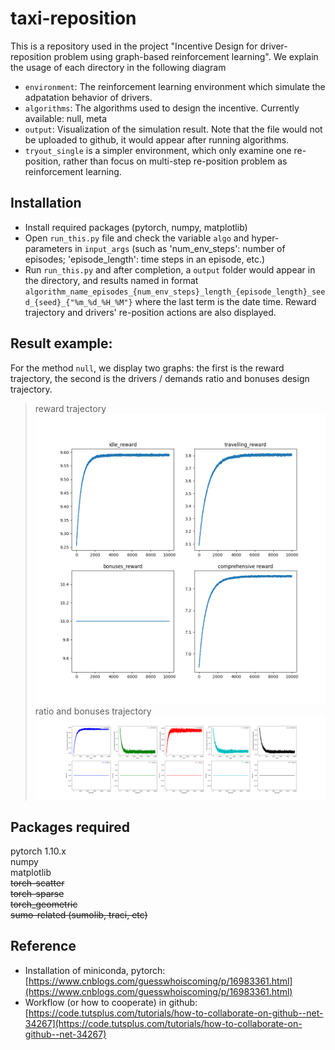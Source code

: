 # taxi-reposition
This is a repository used in the project "Incentive Design for driver-reposition problem using graph-based reinforcement learning". We explain the usage of each directory in the following diagram
* `environment`: The reinforcement learning environment which simulate the adpatation behavior of drivers. 
* `algorithms`: The algorithms used to design the incentive. Currently available: null, meta
* `output`: Visualization of the simulation result. Note that the file would not be uploaded to github, it would appear after running algorithms.   
* `tryout_single` is a simpler environment, which only examine one re-position, rather than focus on multi-step re-position problem as reinforcement learning.  

## Installation
- Install required packages (pytorch, numpy, matplotlib)  
- Open `run_this.py` file and check the variable `algo` and hyper-parameters in `input_args` (such as 'num_env_steps': number of episodes; 'episode_length': time steps in an episode, etc.)  
- Run `run_this.py` and after completion, a `output` folder would appear in the directory, and results named in format `algorithm_name_episodes_{num_env_steps}_length_{episode_length}_seed_{seed}_{"%m_%d_%H_%M"}` where the last term is the date time. Reward trajectory and drivers' re-position actions are also displayed.   


## Result example: 
For the method `null`, we display two graphs: the first is the reward trajectory, the second is the drivers / demands ratio and bonuses design trajectory.  
> reward trajectory  
  ![Alt text](https://github.com/ChenqiuXD/taxi-reposition/blob/master/imgs/cost_traj.png)  
> ratio and bonuses trajectory  
  ![Alt text](https://github.com/ChenqiuXD/taxi-reposition/blob/master/imgs/idle_drivers.png)

## Packages required
pytorch 1.10.x   
numpy  
matplotlib    
~~torch-scatter~~  
~~torch-sparse~~  
~~torch_geometric~~   
~~sumo-related (sumolib, traci, etc)~~

## Reference
- Installation of miniconda, pytorch: 
   [https://www.cnblogs.com/guesswhoiscoming/p/16983361.html](https://www.cnblogs.com/guesswhoiscoming/p/16983361.html)  
- Workflow (or how to cooperate) in github:  
 [https://code.tutsplus.com/tutorials/how-to-collaborate-on-github--net-34267](https://code.tutsplus.com/tutorials/how-to-collaborate-on-github--net-34267)